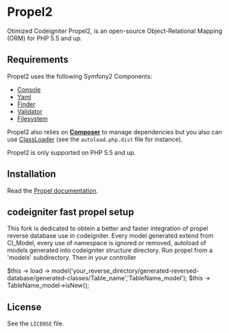 # Propel2

Otimized Codeigniter Propel2, is an open-source Object-Relational Mapping (ORM) for PHP 5.5 and up.


## Requirements

Propel2 uses the following Symfony2 Components:

* [Console](https://github.com/symfony/Console)
* [Yaml](https://github.com/symfony/Yaml)
* [Finder](https://github.com/symfony/Finder)
* [Validator](https://github.com/symfony/Validator)
* [Filesystem](https://github.com/symfony/Filesystem)

Propel2 also relies on [**Composer**](https://github.com/composer/composer) to manage dependencies but you
also can use [ClassLoader](https://github.com/symfony/ClassLoader) (see the `autoload.php.dist` file for instance).

Propel2 is only supported on PHP 5.5 and up.


## Installation

Read the [Propel documentation](http://propelorm.org/documentation/01-installation.html).

## codeigniter fast propel setup

This fork is dedicated to obtein a better and faster integration of propel reverse database use in codeigniter.
Every model generated extend from CI_Model, every use of namespace is ignored or removed, autoload of models generated into
codeigniter structure directory.
Run propel from a 'models' subdirectory. Then in your controller

$this -> load -> model('your_reverse_directory/generated-reversed-database/generated-classes/Table_name','TableName_model');
$this -> TableName_model->isNew();



## License

See the `LICENSE` file.
